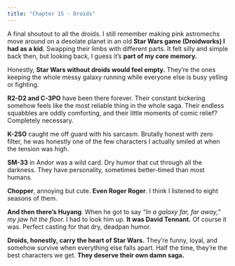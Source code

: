 ```yaml
---
title: "Chapter 15 - Droids"
---
```


A final shoutout to all the droids. I still remember making pink astromechs move around on a desolate planet in an old **Star Wars game (Droidworks) I had as a kid.** Swapping their limbs with different parts. It felt silly and simple back then, but looking back, I guess it’s **part of my core memory.**

Honestly, **Star Wars without droids would feel empty.** They’re the ones keeping the whole messy galaxy running while everyone else is busy yelling or fighting.

**R2-D2 and C-3PO** have been there forever. Their constant bickering somehow feels like the most reliable thing in the whole saga. Their endless squabbles are oddly comforting, and their little moments of comic relief? Completely necessary.

**K-2SO** caught me off guard with his sarcasm. Brutally honest with zero filter, he was honestly one of the few characters I actually smiled at when the tension was high.

**SM-33** in Andor was a wild card. Dry humor that cut through all the darkness. They have personality, sometimes better-timed than most humans.

**Chopper**, annoying but cute. **Even Roger Roger**. I think I listened to eight seasons of them.

**And then there’s Huyang**. When he got to say *“In a galaxy far, far away,” my jaw hit the floor.* I had to look him up. **It was David Tennant.** Of course it was. Perfect casting for that dry, deadpan humor.

**Droids, honestly, carry the heart of Star Wars.** They’re funny, loyal, and somehow survive when everything else falls apart. Half the time, they’re the best characters we get. **They deserve their own damn saga.**